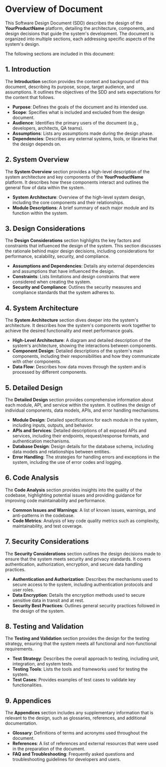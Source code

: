 # Overview of Document

This Software Design Document (SDD) describes the design of the **YourProductName** platform, detailing the architecture, components, and design decisions that guide the system's development. The document is organized into multiple sections, each addressing specific aspects of the system's design.

The following sections are included in this document:

## 1. Introduction

The **Introduction** section provides the context and background of this document, describing its purpose, scope, target audience, and assumptions. It outlines the objectives of the SDD and sets expectations for the content that follows.

- **Purpose**: Defines the goals of the document and its intended use.
- **Scope**: Specifies what is included and excluded from the design document.
- **Audience**: Identifies the primary users of the document (e.g., developers, architects, QA teams).
- **Assumptions**: Lists any assumptions made during the design phase.
- **Dependencies**: Describes any external systems, tools, or libraries that the design depends on.

## 2. System Overview

The **System Overview** section provides a high-level description of the system architecture and key components of the **YourProductName** platform. It describes how these components interact and outlines the general flow of data within the system.

- **System Architecture**: Overview of the high-level system design, including the core components and their relationships.
- **Module Descriptions**: A brief summary of each major module and its function within the system.

## 3. Design Considerations

The **Design Considerations** section highlights the key factors and constraints that influenced the design of the system. This section discusses the rationale behind major design decisions, including considerations for performance, scalability, security, and compliance.

- **Assumptions and Dependencies**: Details any external dependencies and assumptions that have influenced the design.
- **Constraints**: Lists limitations and design constraints that were considered when creating the system.
- **Security and Compliance**: Outlines the security measures and compliance standards that the system adheres to.

## 4. System Architecture

The **System Architecture** section dives deeper into the system's architecture. It describes how the system's components work together to achieve the desired functionality and meet performance goals.

- **High-Level Architecture**: A diagram and detailed description of the system's architecture, showing the interactions between components.
- **Component Design**: Detailed descriptions of the system's main components, including their responsibilities and how they communicate with other components.
- **Data Flow**: Describes how data moves through the system and is processed by different components.

## 5. Detailed Design

The **Detailed Design** section provides comprehensive information about each module, API, and service within the system. It outlines the design of individual components, data models, APIs, and error handling mechanisms.

- **Module Design**: Detailed specifications for each module in the system, including inputs, outputs, and behavior.
- **APIs and Services**: Detailed descriptions of all exposed APIs and services, including their endpoints, request/response formats, and authentication mechanisms.
- **Database Design**: Design details for the database schema, including data models and relationships between entities.
- **Error Handling**: The strategies for handling errors and exceptions in the system, including the use of error codes and logging.

## 6. Code Analysis

The **Code Analysis** section provides insights into the quality of the codebase, highlighting potential issues and providing guidance for improving code maintainability and performance.

- **Common Issues and Warnings**: A list of known issues, warnings, and anti-patterns in the codebase.
- **Code Metrics**: Analysis of key code quality metrics such as complexity, maintainability, and test coverage.

## 7. Security Considerations

The **Security Considerations** section outlines the design decisions made to ensure that the system meets security and privacy standards. It covers authentication, authorization, encryption, and secure data handling practices.

- **Authentication and Authorization**: Describes the mechanisms used to secure access to the system, including authentication protocols and user roles.
- **Data Encryption**: Details the encryption methods used to secure sensitive data in transit and at rest.
- **Security Best Practices**: Outlines general security practices followed in the design of the system.

## 8. Testing and Validation

The **Testing and Validation** section provides the design for the testing strategy, ensuring that the system meets all functional and non-functional requirements.

- **Test Strategy**: Describes the overall approach to testing, including unit, integration, and system tests.
- **Testing Tools**: Lists the tools and frameworks used for testing the system.
- **Test Cases**: Provides examples of test cases to validate key functionalities.

## 9. Appendices

The **Appendices** section includes any supplementary information that is relevant to the design, such as glossaries, references, and additional documentation.

- **Glossary**: Definitions of terms and acronyms used throughout the document.
- **References**: A list of references and external resources that were used in the preparation of the document.
- **FAQ and Troubleshooting**: Frequently asked questions and troubleshooting guidelines for developers and users.
